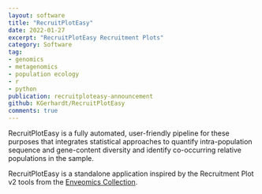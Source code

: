 ```yaml
---
layout: software
title: "RecruitPlotEasy"
date: 2022-01-27
excerpt: "RecruitPlotEasy Recruitment Plots"
category: Software
tag:
- genomics
- metagenomics
- population ecology
- r
- python
publication: recruitploteasy-announcement
github: KGerhardt/RecruitPlotEasy
comments: true
---
```


RecruitPlotEasy is a fully automated, user-friendly pipeline for these purposes
that integrates statistical approaches to quantify intra-population sequence and
gene-content diversity and identify co-occurring relative populations in the
sample.

RecruitPlotEasy is a standalone application inspired by the Recruitment Plot v2
tools from the [Enveomics Collection](/software/enveomics).

